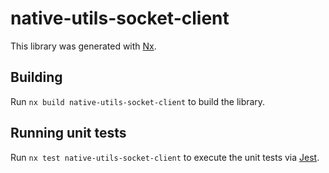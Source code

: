 # native-utils-socket-client

This library was generated with [Nx](https://nx.dev).



## Building

Run `nx build native-utils-socket-client` to build the library.





## Running unit tests

Run `nx test native-utils-socket-client` to execute the unit tests via [Jest](https://jestjs.io).


